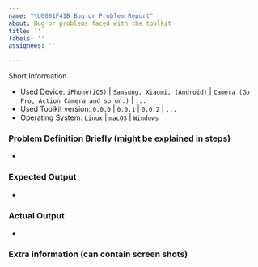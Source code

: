 ```yaml
---
name: "\U0001F41B Bug or Problem Report"
about: Bug or problems faced with the toolkit
title: ''
labels: ''
assignees: ''

---
```


Short Information 
* Used Device: `iPhone(iOS)` | `Samsung, Xiaomi, (Android)` | `Camera (Go Pro, Action Camera and so on.)` | `...`
* Used Toolkit version: `0.0.0` | `0.0.1` | `0.0.2` | `...`
* Operating System:  `Linux` |  `macOS` |  `Windows`

### Problem Definition Briefly (might be explained in steps)
* 

### Expected Output
*

### Actual Output
*

### Extra information (can contain screen shots)
